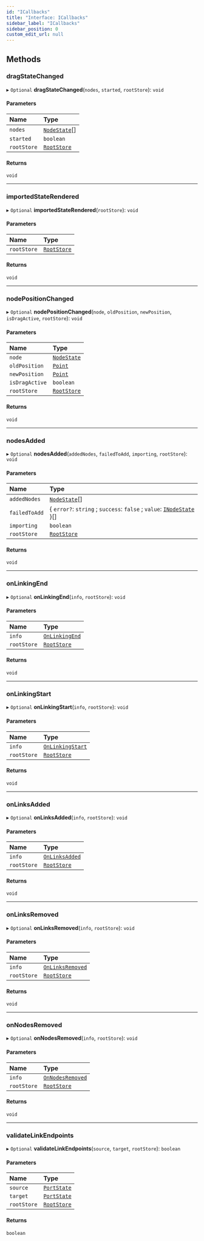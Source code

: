 ```yaml
---
id: "ICallbacks"
title: "Interface: ICallbacks"
sidebar_label: "ICallbacks"
sidebar_position: 0
custom_edit_url: null
---
```


## Methods

### dragStateChanged

▸ `Optional` **dragStateChanged**(`nodes`, `started`, `rootStore`): `void`

#### Parameters

| Name | Type |
| :------ | :------ |
| `nodes` | [`NodeState`](../classes/NodeState.md)[] |
| `started` | `boolean` |
| `rootStore` | [`RootStore`](../classes/RootStore.md) |

#### Returns

`void`

___

### importedStateRendered

▸ `Optional` **importedStateRendered**(`rootStore`): `void`

#### Parameters

| Name | Type |
| :------ | :------ |
| `rootStore` | [`RootStore`](../classes/RootStore.md) |

#### Returns

`void`

___

### nodePositionChanged

▸ `Optional` **nodePositionChanged**(`node`, `oldPosition`, `newPosition`, `isDragActive`, `rootStore`): `void`

#### Parameters

| Name | Type |
| :------ | :------ |
| `node` | [`NodeState`](../classes/NodeState.md) |
| `oldPosition` | [`Point`](../#point) |
| `newPosition` | [`Point`](../#point) |
| `isDragActive` | `boolean` |
| `rootStore` | [`RootStore`](../classes/RootStore.md) |

#### Returns

`void`

___

### nodesAdded

▸ `Optional` **nodesAdded**(`addedNodes`, `failedToAdd`, `importing`, `rootStore`): `void`

#### Parameters

| Name | Type |
| :------ | :------ |
| `addedNodes` | [`NodeState`](../classes/NodeState.md)[] |
| `failedToAdd` | { `error?`: `string` ; `success`: ``false`` ; `value`: [`INodeState`](INodeState.md)  }[] |
| `importing` | `boolean` |
| `rootStore` | [`RootStore`](../classes/RootStore.md) |

#### Returns

`void`

___

### onLinkingEnd

▸ `Optional` **onLinkingEnd**(`info`, `rootStore`): `void`

#### Parameters

| Name | Type |
| :------ | :------ |
| `info` | [`OnLinkingEnd`](OnLinkingEnd.md) |
| `rootStore` | [`RootStore`](../classes/RootStore.md) |

#### Returns

`void`

___

### onLinkingStart

▸ `Optional` **onLinkingStart**(`info`, `rootStore`): `void`

#### Parameters

| Name | Type |
| :------ | :------ |
| `info` | [`OnLinkingStart`](OnLinkingStart.md) |
| `rootStore` | [`RootStore`](../classes/RootStore.md) |

#### Returns

`void`

___

### onLinksAdded

▸ `Optional` **onLinksAdded**(`info`, `rootStore`): `void`

#### Parameters

| Name | Type |
| :------ | :------ |
| `info` | [`OnLinksAdded`](OnLinksAdded.md) |
| `rootStore` | [`RootStore`](../classes/RootStore.md) |

#### Returns

`void`

___

### onLinksRemoved

▸ `Optional` **onLinksRemoved**(`info`, `rootStore`): `void`

#### Parameters

| Name | Type |
| :------ | :------ |
| `info` | [`OnLinksRemoved`](OnLinksRemoved.md) |
| `rootStore` | [`RootStore`](../classes/RootStore.md) |

#### Returns

`void`

___

### onNodesRemoved

▸ `Optional` **onNodesRemoved**(`info`, `rootStore`): `void`

#### Parameters

| Name | Type |
| :------ | :------ |
| `info` | [`OnNodesRemoved`](OnNodesRemoved.md) |
| `rootStore` | [`RootStore`](../classes/RootStore.md) |

#### Returns

`void`

___

### validateLinkEndpoints

▸ `Optional` **validateLinkEndpoints**(`source`, `target`, `rootStore`): `boolean`

#### Parameters

| Name | Type |
| :------ | :------ |
| `source` | [`PortState`](../classes/PortState.md) |
| `target` | [`PortState`](../classes/PortState.md) |
| `rootStore` | [`RootStore`](../classes/RootStore.md) |

#### Returns

`boolean`
